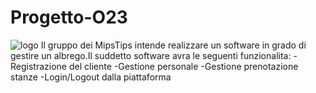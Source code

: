 
# Progetto-O23
![logo](https://user-images.githubusercontent.com/119416593/222483582-4878bacd-6fdc-44dd-869a-b152037e5e60.png)
Il gruppo dei MipsTips intende realizzare un software in grado di gestire un albrego.Il suddetto software avra le seguenti funzionalita:
-Registrazione del cliente
-Gestione personale
-Gestione prenotazione stanze 
-Login/Logout dalla piattaforma

